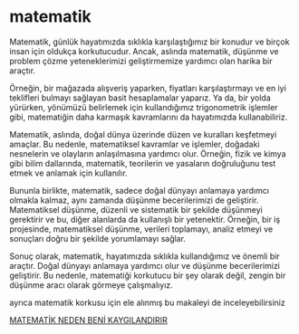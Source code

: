 # matematik

Matematik, günlük hayatımızda sıklıkla karşılaştığımız bir konudur ve birçok insan için oldukça korkutucudur. Ancak, aslında matematik, düşünme ve problem çözme yeteneklerimizi geliştirmemize yardımcı olan harika bir araçtır.

Örneğin, bir mağazada alışveriş yaparken, fiyatları karşılaştırmayı ve en iyi teklifleri bulmayı sağlayan basit hesaplamalar yaparız. Ya da, bir yolda yürürken, yönümüzü belirlemek için kullandığımız trigonometrik işlemler gibi, matematiğin daha karmaşık kavramlarını da hayatımızda kullanabiliriz.

Matematik, aslında, doğal dünya üzerinde düzen ve kuralları keşfetmeyi amaçlar. Bu nedenle, matematiksel kavramlar ve işlemler, doğadaki nesnelerin ve olayların anlaşılmasına yardımcı olur. Örneğin, fizik ve kimya gibi bilim dallarında, matematik, teorilerin ve yasaların doğruluğunu test etmek ve anlamak için kullanılır.

Bununla birlikte, matematik, sadece doğal dünyayı anlamaya yardımcı olmakla kalmaz, aynı zamanda düşünme becerilerimizi de geliştirir. Matematiksel düşünme, düzenli ve sistematik bir şekilde düşünmeyi gerektirir ve bu, diğer alanlarda da kullanışlı bir yetenektir. Örneğin, bir iş projesinde, matematiksel düşünme, verileri toplamayı, analiz etmeyi ve sonuçları doğru bir şekilde yorumlamayı sağlar.

Sonuç olarak, matematik, hayatımızda sıklıkla kullandığımız ve önemli bir araçtır. Doğal dünyayı anlamaya yardımcı olur ve düşünme becerilerimizi geliştirir. Bu nedenle, matematiği korkutucu bir şey olarak değil, zengin bir düşünme aracı olarak görmeye çalışmalıyız.

ayrıca matematik korkusu için ele alınmış bu makaleyi de inceleyebilirsiniz 


[MATEMATİK NEDEN BENİ KAYGILANDIRIR](https://dergipark.org.tr/en/download/article-file/226051)
